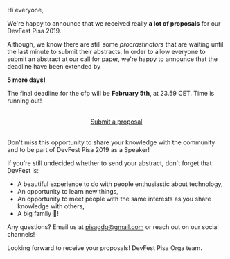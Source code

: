Hi everyone,

We're happy to announce that we received really **a lot of proposals** for our DevFest Pisa 2019.

Although, we know there are still some *procrastinators* that are waiting until the last minute to submit their abstracts. In order to allow everyone to submit an abstract at our call for paper, we're happy to announce that the deadline have been extended by

**5 more days!** 

The final deadline for the cfp will be **February 5th**, at 23.59 CET.
Time is running out!

<br/>
<div style="text-align: center;">
<a href="http://bit.ly/dfpi19-c4p" target="_blank" class="style-scope header-content">
  <paper-button primary animated role="button" tabindex="0">Submit a proposal</paper-button>
</a>
</div>
<br/>

Don't miss this opportunity to share your knowledge with the community and to be part of DevFest Pisa 2019 as a Speaker! 

If you're still undecided whether to send your abstract, don't forget that DevFest is:
* A beautiful experience to do with people enthusiastic about technology,
* An opportunity to learn new things,
* An opportunity to meet people with the same interests as you share knowledge with others,
* A big family 🤗!

Any questions? Email us at [pisagdg@gmail.com](mailto:pisagdg+devfest@gmail.com) or reach out on our social channels!

Looking forward to receive your proposals!
DevFest Pisa Orga team.